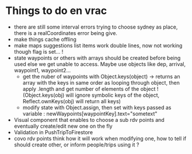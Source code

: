 # Things to do en vrac

-   there are still some interval errors trying to choose sydney as place, there is a realCoordinates error being give.
-   make things cache offling
-   make maps suggestions list items work double lines, now not working though flag is set... !
-   state waypoints or others with arrays should be created before being used else we get unable to access. Maybe use objects like dep, arrival, waypoint1, waypoint2...
    -   get the nuber of waypoints with Object.keys(object) -> returns an array with the keys in same order as looping through object, then apply .length and get number of elements of the object ! (Object.keys(obj) will ignore symbolic keys of the object, Reflect.ownKeys(obj) will return all keys)
    -   modify state with Object.assign, then set with keys passed as variable : newWaypoints[waypointKey].text="sometext"
-   Visual component that enables to choose a sub rdv points and eventually create/edit new one on the fly
-   Validation in PushTripToFirestore
-   covo rdv points think how it will work when modifying one, how to tell if should create other, or inform people/trips using it ?
